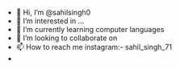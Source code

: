 - 👋 Hi, I’m @sahilsingh0
- 👀 I’m interested in ...
- 🌱 I’m currently learning computer languages
- 💞️ I’m looking to collaborate on 
- 📫 How to reach me instagram:- sahil_singh_71
- 
